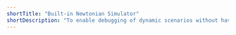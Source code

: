 ```yaml
---
shortTitle: "Built-in Newtonian Simulator"
shortDescription: "To enable debugging of dynamic scenarios without having to install an external simulator, Scenic includes a simple 2D Newtonian physics simulator. The simulator supports scenarios written using the cross-platform Driving Domain, and can render top-down views showing the positions of objects relative to the road network."
---
```


